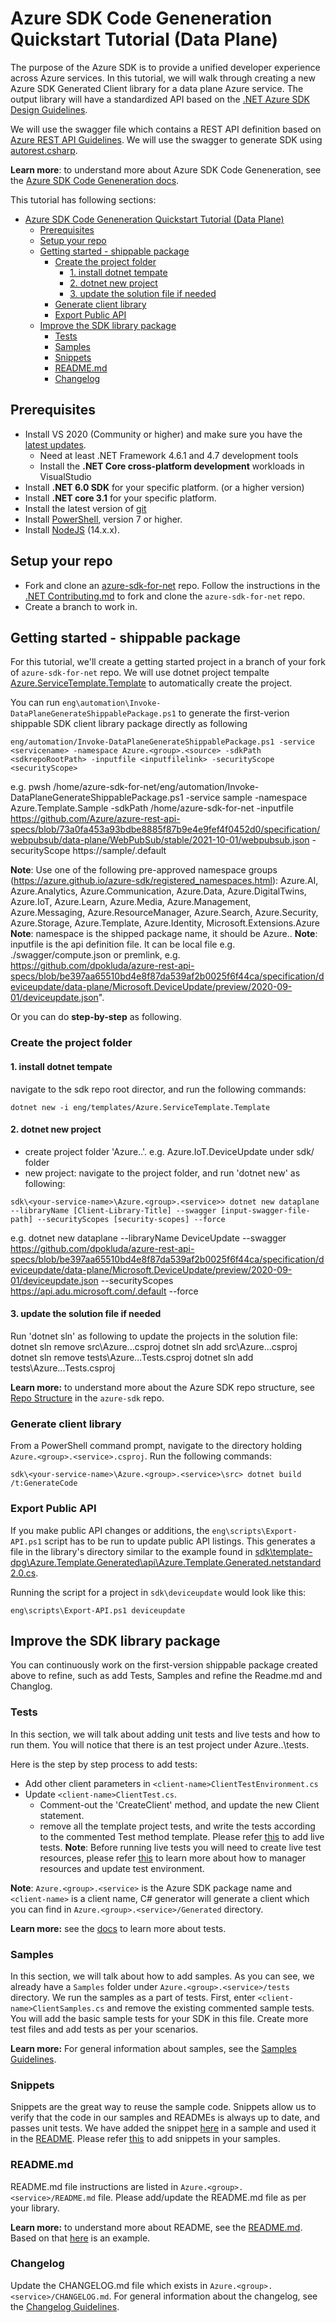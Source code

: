 # Azure SDK Code Geneneration Quickstart Tutorial (Data Plane)
The purpose of the Azure SDK is to provide a unified developer experience across Azure services. In this tutorial, we will walk through creating a new Azure SDK Generated Client library for a data plane Azure service.  The output library will have a standardized API based on the  [.NET Azure SDK Design Guidelines](https://azure.github.io/azure-sdk/dotnet_introduction.html).

We will use the swagger file which contains a REST API definition based on [Azure REST API Guidelines](https://github.com/microsoft/api-guidelines/blob/vNext/azure/Guidelines.md). We will use the swagger to generate SDK using [autorest.csharp](https://github.com/Azure/autorest.csharp).

**Learn more**: to understand more about Azure SDK Code Geneneration, see the [Azure SDK Code Geneneration docs](https://github.com/Azure/azure-sdk-for-net/blob/main/sdk/core/Azure.Core/samples/ProtocolMethods.md).

This tutorial has following sections:

- [Azure SDK Code Geneneration Quickstart Tutorial (Data Plane)](#azure-sdk-code-geneneration-quickstart-tutorial-data-plane)
  - [Prerequisites](#prerequisites)
  - [Setup your repo](#setup-your-repo)
  - [Getting started - shippable package](#getting-started---shippable-package)
    - [Create the project folder](#create-the-project-folder)
      - [1. install dotnet tempate](#1-install-dotnet-tempate)
      - [2. dotnet new project](#2-dotnet-new-project)
      - [3. update the solution file if needed](#3-update-the-solution-file-if-needed)
    - [Generate client library](#generate-client-library)
    - [Export Public API](#export-public-api)
  - [Improve the SDK library package](#improve-the-sdk-library-package)
    - [Tests](#tests)
    - [Samples](#samples)
    - [Snippets](#snippets)
    - [README.md](#readmemd)
    - [Changelog](#changelog)

<!-- /TOC -->

## Prerequisites ##

- Install VS 2020 (Community or higher) and make sure you have the [latest updates](https://www.visualstudio.com/).
  - Need at least .NET Framework 4.6.1 and 4.7 development tools
  - Install the **.NET Core cross-platform development** workloads in VisualStudio
- Install **.NET 6.0 SDK** for your specific platform. (or a higher version)
- Install **.NET core 3.1** for your specific platform.
- Install the latest version of [git](https://git-scm.com/downloads)
- Install [PowerShell](https://docs.microsoft.com/powershell/scripting/install/installing-powershell), version 7 or higher.
- Install [NodeJS](https://nodejs.org/) (14.x.x).

## Setup your repo ##

- Fork and clone an [azure-sdk-for-net](https://github.com/Azure/azure-sdk-for-net) repo. Follow the instructions in the [.NET Contributing.md](https://github.com/Azure/azure-sdk-for-net/issues/12903) to fork and clone the `azure-sdk-for-net` repo.
- Create a branch to work in. 

## Getting started - shippable package ##

For this tutorial, we'll create a getting started project in a branch of your fork of `azure-sdk-for-net` repo. We will use dotnet project tempalte [Azure.ServiceTemplate.Template](https://github.com/Azure/azure-sdk-for-net/) to automatically create the project.

You can run `eng\automation\Invoke-DataPlaneGenerateShippablePackage.ps1` to generate the first-verion shippable SDK client library package directly as following
```
eng/automation/Invoke-DataPlaneGenerateShippablePackage.ps1 -service <servicename> -namespace Azure.<group>.<source> -sdkPath <sdkrepoRootPath> -inputfile <inputfilelink> -securityScope <securityScope>
```

e.g.
pwsh /home/azure-sdk-for-net/eng/automation/Invoke-DataPlaneGenerateShippablePackage.ps1 -service sample -namespace Azure.Template.Sample -sdkPath /home/azure-sdk-for-net -inputfile https://github.com/Azure/azure-rest-api-specs/blob/73a0fa453a93bdbe8885f87b9e4e9fef4f0452d0/specification/webpubsub/data-plane/WebPubSub/stable/2021-10-01/webpubsub.json -securityScope https://sample/.default

**Note**: Use one of the following pre-approved namespace groups (https://azure.github.io/azure-sdk/registered_namespaces.html): Azure.AI, Azure.Analytics, Azure.Communication, Azure.Data, Azure.DigitalTwins, Azure.IoT, Azure.Learn, Azure.Media, Azure.Management, Azure.Messaging, Azure.ResourceManager, Azure.Search, Azure.Security, Azure.Storage, Azure.Template, Azure.Identity, Microsoft.Extensions.Azure
**Note**: namespace is the shipped package name, it should be Azure.<group>.<service>
**Note**: inputfile is the api definition file. It can be local file e.g. ./swagger/compute.json or premlink, e.g. https://github.com/dpokluda/azure-rest-api-specs/blob/be397aa65510bd4e8f87da539af2b0025f6f44ca/specification/deviceupdate/data-plane/Microsoft.DeviceUpdate/preview/2020-09-01/deviceupdate.json".

Or you can do **step-by-step** as following.

### Create the project folder ###

#### 1. install dotnet tempate ####
navigate to the sdk repo root director, and run the following commands:

```
dotnet new -i eng/templates/Azure.ServiceTemplate.Template
```

#### 2. dotnet new project ####
- create project folder 'Azure.<group>.<service>'. e.g. Azure.IoT.DeviceUpdate under sdk/<service> folder
- new project: navigate to the project folder, and run 'dotnet new' as following:
  
```
sdk\<your-service-name>\Azure.<group>.<service>> dotnet new dataplane --libraryName [Client-Library-Title] --swagger [input-swagger-file-path] --securityScopes [security-scopes] --force
```
e.g.
dotnet new dataplane --libraryName DeviceUpdate --swagger https://github.com/dpokluda/azure-rest-api-specs/blob/be397aa65510bd4e8f87da539af2b0025f6f44ca/specification/deviceupdate/data-plane/Microsoft.DeviceUpdate/preview/2020-09-01/deviceupdate.json --securityScopes https://api.adu.microsoft.com/.default --force

#### 3. update the solution file if needed ####
Run 'dotnet sln' as following to update the projects in the solution file:
dotnet sln remove src\Azure.<grouop>.<service>.csproj
dotnet sln add src\Azure.<grouop>.<service>.csproj
dotnet sln remove tests\Azure.<grouop>.<service>.Tests.csproj
dotnet sln add tests\Azure.<grouop>.<service>.Tests.csproj

**Learn more:** to understand more about the Azure SDK repo structure, see [Repo Structure](https://github.com/Azure/azure-sdk/blob/master/docs/policies/repostructure.md) in the `azure-sdk` repo.

### Generate client library ###

From a PowerShell command prompt, navigate to the directory holding `Azure.<group>.<service>.csproj`. Run the following commands:
```
sdk\<your-service-name>\Azure.<group>.<service>\src> dotnet build /t:GenerateCode
```

### Export Public API ###

If you make public API changes or additions, the `eng\scripts\Export-API.ps1` script has to be run to update public API listings. This generates a file in the library's directory similar to the example found in [sdk\template-dpg\Azure.Template.Generated\api\Azure.Template.Generated.netstandard2.0.cs](https://github.com/Azure/azure-sdk-for-net/blob/main/sdk/template-dpg/Azure.Template.Generated/api/Azure.Template.Generated.netstandard2.0.cs).

Running the script for a project in `sdk\deviceupdate` would look like this: 
```
eng\scripts\Export-API.ps1 deviceupdate
```

## Improve the SDK library package ##
You can continuously work on the first-version shippable package created above to refine, such as add Tests, Samples and refine the Readme.md and Changlog.
### Tests ###

In this section, we will talk about adding unit tests and live tests and how to run them. You will notice that there is an test project under Azure.<group>.<service>\tests.

Here is the step by step process to add tests:
- Add other client parameters in `<client-name>ClientTestEnvironment.cs`
- Update `<client-name>ClientTest.cs`. 
  - Comment-out the 'CreateClient' method, and update the new <service>Client statement.
  - remove all the template project tests, and write the tests according to the commented Test method template. Please refer [this](https://github.com/Azure/azure-sdk-for-net/blob/main/CONTRIBUTING.md#live-testing) to add live tests.
**Note**: Before running live tests you will need to create live test resources, please refer [this](https://github.com/Azure/azure-sdk-for-net/blob/main/eng/common/TestResources/README.md) to learn more about how to manager resources and update test environment.

**Note**: `Azure.<group>.<service>` is the Azure SDK package name and `<client-name>` is a client name, C# generator will generate a client which you can find in `Azure.<group>.<service>/Generated` directory.

**Learn more:** see the [docs](https://github.com/Azure/azure-sdk-for-net/blob/main/CONTRIBUTING.md#to-test-1) to learn more about tests.

### Samples ###

In this section, we will talk about how to add samples. As you can see, we already have a `Samples` folder under `Azure.<group>.<service>/tests` directory. We run the samples as a part of tests. First, enter `<client-name>ClientSamples.cs` and remove the existing commented sample tests. You will add the basic sample tests for your SDK in this file. Create more test files and add tests as per your scenarios.

**Learn more:** For general information about samples, see the [Samples Guidelines](https://azure.github.io/azure-sdk/dotnet_introduction.html#dotnet-samples).

### Snippets ###

Snippets are the great way to reuse the sample code. Snippets allow us to verify that the code in our samples and READMEs is always up to date, and passes unit tests. We have added the snippet [here](https://github.com/Azure/azure-sdk-for-net/blob/main/sdk/template-dpg/Azure.Template.Generated/tests/Samples/TemplateServiceSamples.HelloWorld.cs#L30) in a sample and used it in the [README](https://github.com/Azure/azure-sdk-for-net/blob/main/sdk/template-dpg/Azure.Template.Generated/README.md#create-resource). Please refer [this](https://github.com/Azure/azure-sdk-for-net/blob/main/CONTRIBUTING.md#updating-sample-snippets) to add snippets in your samples.

### README.md ###

README.md file instructions are listed in `Azure.<group>.<service>/README.md` file. Please add/update the README.md file as per your library.

**Learn more:** to understand more about README, see the [README.md](https://github.com/Azure/azure-sdk-for-net/blob/main/sdk/template-dpg/Azure.Template.Generated/README.md). Based on that [here](https://github.com/Azure/azure-sdk-for-net/blob/main/sdk/keyvault/Azure.Security.KeyVault.Keys/README.md) is an example.

### Changelog ###

Update the CHANGELOG.md file which exists in `Azure.<group>.<service>/CHANGELOG.md`. For general information about the changelog, see the [Changelog Guidelines](https://azure.github.io/azure-sdk/policies_releases.html#change-logs).
